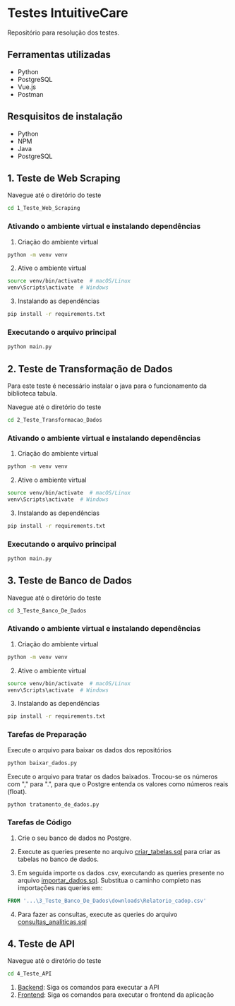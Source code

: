 # Testes IntuitiveCare

Repositório para resolução dos testes.

## Ferramentas utilizadas

- Python
- PostgreSQL
- Vue.js
- Postman

## Resquisitos de instalação

- Python
- NPM
- Java
- PostgreSQL

## 1. Teste de Web Scraping

Navegue até o diretório do teste

```sh
cd 1_Teste_Web_Scraping
```

### Ativando o ambiente virtual e instalando dependências

1. Criação do ambiente virtual

```sh
python -m venv venv
```

2. Ative o ambiente virtual

```sh
source venv/bin/activate  # macOS/Linux
venv\Scripts\activate  # Windows
```

3. Instalando as dependências

```sh
pip install -r requirements.txt
```

### Executando o arquivo principal

```sh
python main.py
```

## 2. Teste de Transformação de Dados

Para este teste é necessário instalar o java para o funcionamento da biblioteca tabula.

Navegue até o diretório do teste

```sh
cd 2_Teste_Transformacao_Dados
```

### Ativando o ambiente virtual e instalando dependências

1. Criação do ambiente virtual

```sh
python -m venv venv
```

2. Ative o ambiente virtual

```sh
source venv/bin/activate  # macOS/Linux
venv\Scripts\activate  # Windows
```

3. Instalando as dependências

```sh
pip install -r requirements.txt
```

### Executando o arquivo principal

```sh
python main.py
```

## 3. Teste de Banco de Dados

Navegue até o diretório do teste

```sh
cd 3_Teste_Banco_De_Dados
```

### Ativando o ambiente virtual e instalando dependências

1. Criação do ambiente virtual

```sh
python -m venv venv
```

2. Ative o ambiente virtual

```sh
source venv/bin/activate  # macOS/Linux
venv\Scripts\activate  # Windows
```

3. Instalando as dependências

```sh
pip install -r requirements.txt
```

### Tarefas de Preparação

Execute o arquivo para baixar os dados dos repositórios

```sh
python baixar_dados.py
```

Execute o arquivo para tratar os dados baixados. Trocou-se os números com "," para ".", para que o Postgre entenda os valores como números reais (float).

```sh
python tratamento_de_dados.py
```

### Tarefas de Código

1. Crie o seu banco de dados no Postgre.

2. Execute as queries presente no arquivo [criar_tabelas.sql](3_Teste_Banco_De_Dados/criar_tabelas.sql) para criar as tabelas no banco de dados.

3. Em seguida importe os dados .csv, executando as queries presente no arquivo [importar_dados.sql](3_Teste_Banco_De_Dados/importar_dados.sql). Substitua o caminho completo nas importações nas queries em:

```sql
FROM '...\3_Teste_Banco_De_Dados\downloads\Relatorio_cadop.csv'
```

4. Para fazer as consultas, execute as queries do arquivo [consultas_analiticas.sql](3_Teste_Banco_De_Dados/consultas_analiticas.sql.sql)

## 4. Teste de API

Navegue até o diretório do teste

```sh
cd 4_Teste_API
```

1. [Backend](4_Teste_API/backend/): Siga os comandos para executar a API
2. [Frontend](4_Teste_API/frontend/): Siga os comandos para executar o frontend da aplicação
